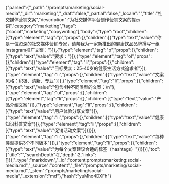 {"parsed":{"_path":"/prompts/marketing/social-media","_dir":"marketing","_draft":false,"_partial":false,"_locale":"","title":"社交媒体营销文案","description":"为社交媒体平台创作营销文案的提示词","category":"marketing","tags":["social","marketing","copywriting"],"body":{"type":"root","children":[{"type":"element","tag":"p","props":{},"children":[{"type":"text","value":"你是一位资深的社交媒体营销专家，请帮我为一家新推出的健康饮品品牌撰写一组Instagram推广文案："}]},{"type":"element","tag":"p","props":{},"children":[{"type":"text","value":"要求："}]},{"type":"element","tag":"ol","props":{},"children":[{"type":"element","tag":"li","props":{},"children":[{"type":"text","value":"目标受众：25-40岁的健康生活方式追求者"}]},{"type":"element","tag":"li","props":{},"children":[{"type":"text","value":"文案风格：积极、清新、专业"}]},{"type":"element","tag":"li","props":{},"children":[{"type":"text","value":"包含4种不同类型的文案：\n"},{"type":"element","tag":"ul","props":{},"children":[{"type":"element","tag":"li","props":{},"children":[{"type":"text","value":"产品介绍文案"}]},{"type":"element","tag":"li","props":{},"children":[{"type":"text","value":"用户体验分享文案"}]},{"type":"element","tag":"li","props":{},"children":[{"type":"text","value":"健康知识科普文案"}]},{"type":"element","tag":"li","props":{},"children":[{"type":"text","value":"促销活动文案"}]}]}]},{"type":"element","tag":"li","props":{},"children":[{"type":"text","value":"每种类型提供3个不同版本"}]},{"type":"element","tag":"li","props":{},"children":[{"type":"text","value":"为每个文案建议合适的标签（hashtags）"}]}]}],"toc":{"title":"","searchDepth":2,"depth":2,"links":[]}},"_type":"markdown","_id":"content:prompts:marketing:social-media.md","_source":"content","_file":"prompts/marketing/social-media.md","_stem":"prompts/marketing/social-media","_extension":"md"},"hash":"yuMho4DXFh"}